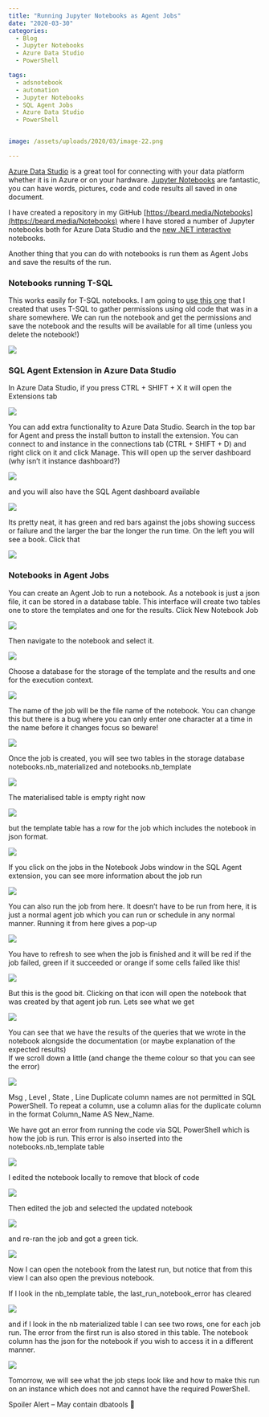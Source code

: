 ```yaml
---
title: "Running Jupyter Notebooks as Agent Jobs"
date: "2020-03-30" 
categories:
  - Blog
  - Jupyter Notebooks
  - Azure Data Studio
  - PowerShell

tags:
  - adsnotebook
  - automation
  - Jupyter Notebooks
  - SQL Agent Jobs
  - Azure Data Studio
  - PowerShell


image: /assets/uploads/2020/03/image-22.png

---
```

[Azure Data Studio](https://docs.microsoft.com/en-us/sql/azure-data-studio/download-azure-data-studio?view=sql-server-ver15?WT.mc_id=DP-MVP-5002693) is a great tool for connecting with your data platform whether it is in Azure or on your hardware. [Jupyter Notebooks](https://blog.robsewell.com/?s=notebooks) are fantastic, you can have words, pictures, code and code results all saved in one document.

I have created a repository in my GitHub [https://beard.media/Notebooks](https://beard.media/Notebooks) where I have stored a number of Jupyter notebooks both for Azure Data Studio and the [new .NET interactive](https://blog.robsewell.com/new-net-notebooks-are-here-powershell-7-notebooks-are-here/) notebooks.

Another thing that you can do with notebooks is run them as Agent Jobs and save the results of the run.

### Notebooks running T-SQL

This works easily for T-SQL notebooks. I am going to [use this one](https://github.com/SQLDBAWithABeard/JupyterNotebooks/blob/master/notebooks/NotDotNet/Audit/AUDIT%20-%20T-SQL%20Gather%20Permissions%20Notebook%20Template.ipynb) that I created that uses T-SQL to gather permissions using old code that was in a share somewhere. We can run the notebook and get the permissions and save the notebook and the results will be available for all time (unless you delete the notebook!)

[![](https://blog.robsewell.com/assets/uploads/2020/03/image.png?fit=630%2C327&ssl=1)](https://blog.robsewell.com/assets/uploads/2020/03/image.png?ssl=1)

### SQL Agent Extension in Azure Data Studio

In Azure Data Studio, if you press CTRL + SHIFT + X it will open the Extensions tab

[![](https://blog.robsewell.com/assets/uploads/2020/03/image-1.png?resize=188%2C300&ssl=1)](https://blog.robsewell.com/assets/uploads/2020/03/image-1.png?ssl=1)

You can add extra functionality to Azure Data Studio. Search in the top bar for Agent and press the install button to install the extension. You can connect to and instance in the connections tab (CTRL + SHIFT + D) and right click on it and click Manage. This will open up the server dashboard (why isn’t it instance dashboard?)

[![](https://blog.robsewell.com/assets/uploads/2020/03/image-2.png?fit=630%2C297&ssl=1)](https://blog.robsewell.com/7e393013-e088-4dfb-93e4-5e4961931999)

and you will also have the SQL Agent dashboard available

[![](https://blog.robsewell.com/assets/uploads/2020/03/image-3.png?fit=630%2C353&ssl=1)](https://blog.robsewell.com/assets/uploads/2020/03/image-3.png?ssl=1)

Its pretty neat, it has green and red bars against the jobs showing success or failure and the larger the bar the longer the run time. On the left you will see a book. Click that

[![](https://blog.robsewell.com/assets/uploads/2020/03/image-4.png?fit=630%2C295&ssl=1)](https://blog.robsewell.com/assets/uploads/2020/03/image-4.png?ssl=1)

### Notebooks in Agent Jobs

You can create an Agent Job to run a notebook. As a notebook is just a json file, it can be stored in a database table. This interface will create two tables one to store the templates and one for the results. Click New Notebook Job

[![](https://blog.robsewell.com/assets/uploads/2020/03/image-5.png?fit=630%2C989&ssl=1)](https://blog.robsewell.com/assets/uploads/2020/03/image-5.png?ssl=1)

Then navigate to the notebook and select it.

[![](https://blog.robsewell.com/assets/uploads/2020/03/image-6.png?fit=630%2C379&ssl=1)](https://blog.robsewell.com/d312799d-0cf7-4e9f-86ac-11c7f6e4977b)

Choose a database for the storage of the template and the results and one for the execution context.

[![](https://blog.robsewell.com/assets/uploads/2020/03/image-7.png?fit=630%2C991&ssl=1)](https://blog.robsewell.com/a70ffec6-6ed9-43f5-8b4b-b3eed86abecd)

The name of the job will be the file name of the notebook. You can change this but there is a bug where you can only enter one character at a time in the name before it changes focus so beware!

[![](https://blog.robsewell.com/assets/uploads/2020/03/image-8.png?fit=630%2C157&ssl=1)](https://blog.robsewell.com/03d25ab1-ccd9-4c8b-a880-1f6bf1641b42)

Once the job is created, you will see two tables in the storage database notebooks.nb\_materialized and notebooks.nb\_template

[![](https://blog.robsewell.com/assets/uploads/2020/03/image-9.png?fit=630%2C790&ssl=1)](https://blog.robsewell.com/assets/uploads/2020/03/image-9.png?ssl=1)

The materialised table is empty right now

[![](https://blog.robsewell.com/assets/uploads/2020/03/image-10.png?fit=630%2C405&ssl=1)](https://blog.robsewell.com/assets/uploads/2020/03/image-10.png?ssl=1)

but the template table has a row for the job which includes the notebook in json format.

[![](https://blog.robsewell.com/assets/uploads/2020/03/image-11.png?fit=630%2C218&ssl=1)](https://blog.robsewell.com/6b019c65-cd07-4295-9b8e-609456829574)

If you click on the jobs in the Notebook Jobs window in the SQL Agent extension, you can see more information about the job run

[![](https://blog.robsewell.com/assets/uploads/2020/03/image-12.png?fit=630%2C321&ssl=1)](https://blog.robsewell.com/5f93224f-b2a6-4c9c-9e71-a5f3668dcab9)

You can also run the job from here. It doesn’t have to be run from here, it is just a normal agent job which you can run or schedule in any normal manner. Running it from here gives a pop-up

[![](https://blog.robsewell.com/assets/uploads/2020/03/image-13.png?fit=630%2C106&ssl=1)](https://blog.robsewell.com/assets/uploads/2020/03/image-13.png?ssl=1)

You have to refresh to see when the job is finished and it will be red if the job failed, green if it succeeded or orange if some cells failed like this!

[![](https://blog.robsewell.com/assets/uploads/2020/03/image-14.png?fit=630%2C270&ssl=1)](https://blog.robsewell.com/assets/uploads/2020/03/image-14.png?ssl=1)

But this is the good bit. Clicking on that icon will open the notebook that was created by that agent job run. Lets see what we get

[![](https://blog.robsewell.com/assets/uploads/2020/03/image-15.png?fit=630%2C339&ssl=1)](https://blog.robsewell.com/f5376e7e-4150-471c-b018-f7ae440427b1)

You can see that we have the results of the queries that we wrote in the notebook alongside the documentation (or maybe explanation of the expected results)  
If we scroll down a little (and change the theme colour so that you can see the error)

![](https://blog.robsewell.com/assets/uploads/2020/03/image-18.png?fit=630%2C135&ssl=1)

Msg , Level , State , Line 
Duplicate column names are not permitted in SQL PowerShell. To repeat a column, use a column alias for the duplicate column in the format Column\_Name AS New\_Name.

We have got an error from running the code via SQL PowerShell which is how the job is run. This error is also inserted into the notebooks.nb_template table

[![](https://blog.robsewell.com/assets/uploads/2020/03/image-21.png?fit=630%2C246&ssl=1)](https://blog.robsewell.com/391f8b82-204d-4331-9084-2eefa33a5bc8)

I edited the notebook locally to remove that block of code

[![](https://blog.robsewell.com/assets/uploads/2020/03/image-19.png?fit=630%2C283&ssl=1)](https://blog.robsewell.com/51b34091-962f-4e8b-bc3c-b4b33866ef93)

Then edited the job and selected the updated notebook

[![](https://blog.robsewell.com/assets/uploads/2020/03/image-20.png?fit=630%2C338&ssl=1)](https://blog.robsewell.com/063630fc-98a5-4c82-b6ad-e814bc33324e)

and re-ran the job and got a green tick.

[![](https://blog.robsewell.com/assets/uploads/2020/03/image-22.png?fit=630%2C279&ssl=1)](https://blog.robsewell.com/5ad81496-c6c8-4ddf-8384-d0087f71dd38)

Now I can open the notebook from the latest run, but notice that from this view I can also open the previous notebook.

If I look in the nb\_template table, the last\_run\_notebook\_error has cleared

[![](https://blog.robsewell.com/assets/uploads/2020/03/image-23.png?fit=630%2C450&ssl=1)](https://blog.robsewell.com/assets/uploads/2020/03/image-23.png?ssl=1)

and if I look in the nb materialized table I can see two rows, one for each job run. The error from the first run is also stored in this table. The notebook column has the json for the notebook if you wish to access it in a different manner.

[![](https://blog.robsewell.com/assets/uploads/2020/03/image-24.png?fit=630%2C267&ssl=1)](https://blog.robsewell.com/25685dd2-78d6-40cd-8dc8-18e0149feb86)

Tomorrow, we will see what the job steps look like and how to make this run on an instance which does not and cannot have the required PowerShell.

Spoiler Alert – May contain dbatools 🙂
